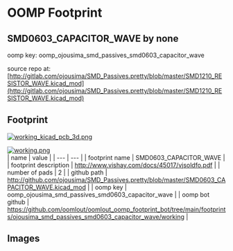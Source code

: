 # OOMP Footprint  
## SMD0603_CAPACITOR_WAVE  by none  
  
oomp key: oomp_ojousima_smd_passives_smd0603_capacitor_wave  
  
source repo at: [http://gitlab.com/ojousima/SMD_Passives.pretty/blob/master/SMD1210_RESISTOR_WAVE.kicad_mod](http://gitlab.com/ojousima/SMD_Passives.pretty/blob/master/SMD1210_RESISTOR_WAVE.kicad_mod)  
## Footprint  
  
[![working_kicad_pcb_3d.png](working_kicad_pcb_3d_600.png)](working_kicad_pcb_3d.png)  
  
[![working.png](working_600.png)](working.png)  
| name | value | 
| --- | --- | 
| footprint name | SMD0603_CAPACITOR_WAVE | 
| footprint description | http://www.vishay.com/docs/45017/vjsoldfo.pdf | 
| number of pads | 2 | 
| github path | http://github.com/ojousima/SMD_Passives.pretty/blob/master/SMD0603_CAPACITOR_WAVE.kicad_mod | 
| oomp key | oomp_ojousima_smd_passives_smd0603_capacitor_wave | 
| oomp bot github | https://github.com/oomlout/oomlout_oomp_footprint_bot/tree/main/footprints/ojousima_smd_passives_smd0603_capacitor_wave/working | 
## Images  
